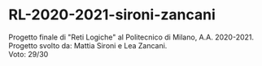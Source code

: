 # RL-2020-2021-sironi-zancani
Progetto finale di "Reti Logiche" al Politecnico di Milano, A.A. 2020-2021.  
Progetto svolto da: Mattia Sironi e Lea Zancani.  
Voto: 29/30
